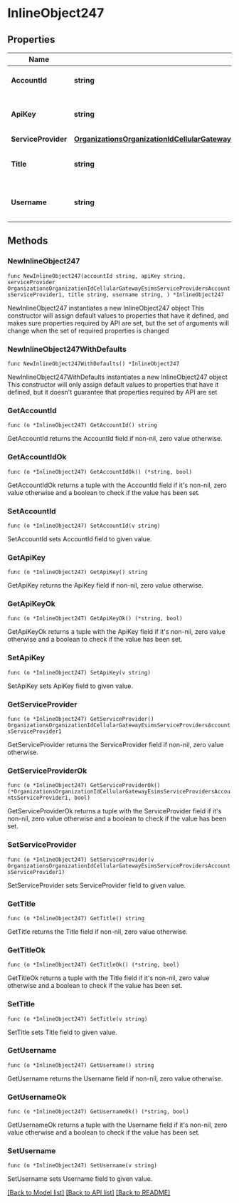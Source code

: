 # InlineObject247

## Properties

Name | Type | Description | Notes
------------ | ------------- | ------------- | -------------
**AccountId** | **string** | Service provider account ID | 
**ApiKey** | **string** | Service provider account API key | 
**ServiceProvider** | [**OrganizationsOrganizationIdCellularGatewayEsimsServiceProvidersAccountsServiceProvider1**](OrganizationsOrganizationIdCellularGatewayEsimsServiceProvidersAccountsServiceProvider1.md) |  | 
**Title** | **string** | Service provider account name | 
**Username** | **string** | Service provider account username | 

## Methods

### NewInlineObject247

`func NewInlineObject247(accountId string, apiKey string, serviceProvider OrganizationsOrganizationIdCellularGatewayEsimsServiceProvidersAccountsServiceProvider1, title string, username string, ) *InlineObject247`

NewInlineObject247 instantiates a new InlineObject247 object
This constructor will assign default values to properties that have it defined,
and makes sure properties required by API are set, but the set of arguments
will change when the set of required properties is changed

### NewInlineObject247WithDefaults

`func NewInlineObject247WithDefaults() *InlineObject247`

NewInlineObject247WithDefaults instantiates a new InlineObject247 object
This constructor will only assign default values to properties that have it defined,
but it doesn't guarantee that properties required by API are set

### GetAccountId

`func (o *InlineObject247) GetAccountId() string`

GetAccountId returns the AccountId field if non-nil, zero value otherwise.

### GetAccountIdOk

`func (o *InlineObject247) GetAccountIdOk() (*string, bool)`

GetAccountIdOk returns a tuple with the AccountId field if it's non-nil, zero value otherwise
and a boolean to check if the value has been set.

### SetAccountId

`func (o *InlineObject247) SetAccountId(v string)`

SetAccountId sets AccountId field to given value.


### GetApiKey

`func (o *InlineObject247) GetApiKey() string`

GetApiKey returns the ApiKey field if non-nil, zero value otherwise.

### GetApiKeyOk

`func (o *InlineObject247) GetApiKeyOk() (*string, bool)`

GetApiKeyOk returns a tuple with the ApiKey field if it's non-nil, zero value otherwise
and a boolean to check if the value has been set.

### SetApiKey

`func (o *InlineObject247) SetApiKey(v string)`

SetApiKey sets ApiKey field to given value.


### GetServiceProvider

`func (o *InlineObject247) GetServiceProvider() OrganizationsOrganizationIdCellularGatewayEsimsServiceProvidersAccountsServiceProvider1`

GetServiceProvider returns the ServiceProvider field if non-nil, zero value otherwise.

### GetServiceProviderOk

`func (o *InlineObject247) GetServiceProviderOk() (*OrganizationsOrganizationIdCellularGatewayEsimsServiceProvidersAccountsServiceProvider1, bool)`

GetServiceProviderOk returns a tuple with the ServiceProvider field if it's non-nil, zero value otherwise
and a boolean to check if the value has been set.

### SetServiceProvider

`func (o *InlineObject247) SetServiceProvider(v OrganizationsOrganizationIdCellularGatewayEsimsServiceProvidersAccountsServiceProvider1)`

SetServiceProvider sets ServiceProvider field to given value.


### GetTitle

`func (o *InlineObject247) GetTitle() string`

GetTitle returns the Title field if non-nil, zero value otherwise.

### GetTitleOk

`func (o *InlineObject247) GetTitleOk() (*string, bool)`

GetTitleOk returns a tuple with the Title field if it's non-nil, zero value otherwise
and a boolean to check if the value has been set.

### SetTitle

`func (o *InlineObject247) SetTitle(v string)`

SetTitle sets Title field to given value.


### GetUsername

`func (o *InlineObject247) GetUsername() string`

GetUsername returns the Username field if non-nil, zero value otherwise.

### GetUsernameOk

`func (o *InlineObject247) GetUsernameOk() (*string, bool)`

GetUsernameOk returns a tuple with the Username field if it's non-nil, zero value otherwise
and a boolean to check if the value has been set.

### SetUsername

`func (o *InlineObject247) SetUsername(v string)`

SetUsername sets Username field to given value.



[[Back to Model list]](../README.md#documentation-for-models) [[Back to API list]](../README.md#documentation-for-api-endpoints) [[Back to README]](../README.md)



